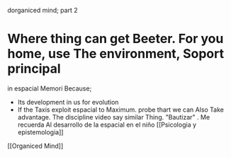 dorganiced mind; part 2

# Where thing can get Beeter. For you home, use The environment, Soport principal
in espacial Memori Because;
- Its development in us for evolution
- If the Taxis exploit espacial to Maximum. probe thart we can Also Take advantage. The discipline video say  similar Thing. "Bautizar" . Me recuerda
Al desarrollo de la espacial en el niño  [[Psicologia y epistemologia]]


[[Organiced Mind]]
